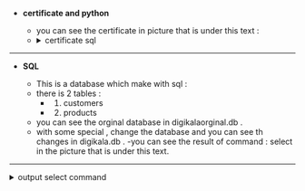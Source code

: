 - **certificate and python**

  - you can see the certificate in picture that is under this text :
  -  <details>
      <summary>certificate sql</summary>
      <br>
      <img src="https://github.com/hedieh-hj/os-lab/blob/master/15/cert-SQL.png?raw=true" title="summery of output">

  </details>
  

---


- **SQL**

  - This is a database which make with sql  :
  - there is 2 tables :
    - 1. customers
    - 2. products
  - you can see the orginal database in digikalaorginal.db .
  - with some special , change the database and you can see th changes in digikala.db .
  -you can see the result of command : select in the picture that is under this text. 

---
 
  <details>
      <summary>output select command</summary>
      <br>
      <img src="https://github.com/hedieh-hj/os-lab/blob/master/15/sql%20code/select%20command.png?raw=true" title="summery of output">

  </details>
